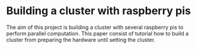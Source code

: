 # Building a cluster with raspberry pis
The aim of this project is building a cluster with several raspberry pis to perform parallel computation.
This paper consist of tutorial how to build a cluster from preparing the hardware until setting the cluster.

